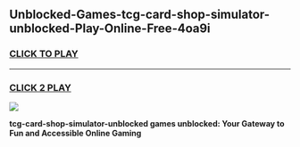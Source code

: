 
## Unblocked-Games-tcg-card-shop-simulator-unblocked-Play-Online-Free-4oa9i
<h3>
<a href="https://premium76.site?title=tcg-card-shop-simulator-unblocked&ref=26A">CLICK TO PLAY</a></h3>
<hr>

<h3>
<a href="https://premium76.site?title=tcg-card-shop-simulator-unblocked&ref=26A">CLICK 2 PLAY</a>
  
</h3>

<a href="https://premium76.site?title=tcg-card-shop-simulator-unblocked&ref=26A"><img src="https://clearcache.store/games.png"></a>


**tcg-card-shop-simulator-unblocked games unblocked: Your Gateway to Fun and Accessible Online Gaming**
